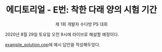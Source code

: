 <div align="center">
    <h1>
        에디토리얼 - E번: 착한 다래 양의 시험 기간
    </h1>
    <p>
        제 1회 개발자 수다방 PS 대회
    </p>
</div>

2020년 8월 29일 토요일 오전 9시에 라이브로 해설할 예정이다.

[example_solution.cpp](./example_solution.cpp)에 예시 답안을 작성해두었다.